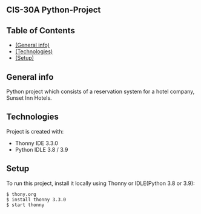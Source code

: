 ## CIS-30A Python-Project
## Table of Contents
* [(General info)](#general-info)
* [(Technologies)](#technologies)
* [(Setup)](#setup)

## General info
Python project which consists of a reservation system for a hotel company, Sunset Inn Hotels. 

## Technologies
Project is created with:
* Thonny IDE 3.3.0
* Python IDLE 3.8 / 3.9

## Setup
To run this project, install it locally using Thonny or IDLE(Python 3.8 or 3.9):
```
$ thony.org
$ install thonny 3.3.0
$ start thonny
```
